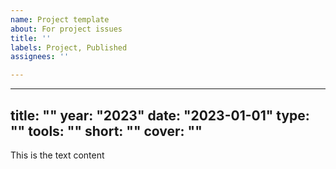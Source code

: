 ```yaml
---
name: Project template
about: For project issues
title: ''
labels: Project, Published
assignees: ''

---
```


---
title: ""
year: "2023"
date: "2023-01-01"
type: ""
tools: ""
short: ""
cover: ""
---

This is the text content
